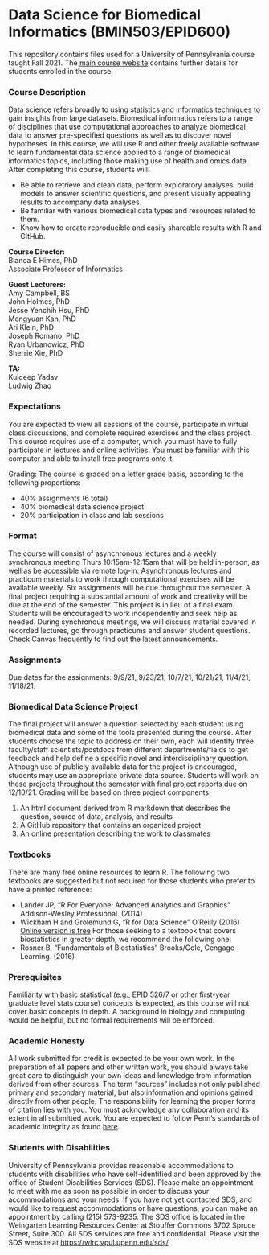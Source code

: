 Data Science for Biomedical Informatics (BMIN503/EPID600)
============

This repository contains files used for a University of Pennsylvania course taught Fall 2021. The [main course website](https://canvas.upenn.edu/courses/1595075) contains further details for students enrolled in the course.

### Course Description
Data science refers broadly to using statistics and informatics techniques to gain insights from large datasets. Biomedical informatics refers to a range of disciplines that use computational approaches to analyze biomedical data to answer pre-specified questions as well as to discover novel hypotheses. In this course, we will use R and other freely available software to learn fundamental data science applied to a range of biomedical informatics topics, including those making use of health and omics data. After completing this course, students will:
*	Be able to retrieve and clean data, perform exploratory analyses, build models to answer scientific questions, and present visually appealing results to accompany data analyses. 
*	Be familiar with various biomedical data types and resources related to them.
*	Know how to create reproducible and easily shareable results with R and GitHub.

**Course Director:** <br>
Blanca E Himes, PhD <br>
Associate Professor of Informatics <br>

**Guest Lecturers:** <br>
Amy Campbell, BS <br>
John Holmes, PhD <br>
Jesse Yenchih Hsu, PhD <br>
Mengyuan Kan, PhD <br>
Ari Klein, PhD <br>
Joseph Romano, PhD <br>
Ryan Urbanowicz, PhD <br>
Sherrie Xie, PhD <br>


**TA:** <br>
Kuldeep Yadav <br>
Ludwig Zhao <br>


### Expectations
You are expected to view all sessions of the course, participate in virtual class discussions, and complete required exercises and the class project.  This course requires use of a computer, which you must have to fully participate in lectures and online activities. You must be familiar with this computer and able to install free programs onto it. 

Grading: The course is graded on a letter grade basis, according to the following proportions:
* 40% assignments (6 total)
* 40% biomedical data science project
* 20% participation in class and lab sessions

### Format
The course will consist of asynchronous lectures and a weekly synchronous meeting Thurs 10:15am-12:15am that will be held in-person, as well as be accessible via remote log-in. Asynchronous lectures and practicum materials to work through computational exercises will be available weekly. Six assignments will be due throughout the semester. A final project requiring a substantial amount of work and creativity will be due at the end of the semester. This project is in lieu of a final exam. Students will be encouraged to work independently and seek help as needed. During synchronous meetings, we will discuss material covered in recorded lectures, go through practicums and answer student questions. Check Canvas frequently to find out the latest announcements.  

### Assignments
Due dates for the assignments: 9/9/21, 9/23/21, 10/7/21, 10/21/21, 11/4/21, 11/18/21.

### Biomedical Data Science Project
The final project will answer a question selected by each student using biomedical data and some of the tools presented during the course. After students choose the topic to address on their own, each will identify three faculty/staff scientists/postdocs from different departments/fields to get feedback and help define a specific novel and interdisciplinary question. Although use of publicly available data for the project is encouraged, students may use an appropriate private data source. Students will work on these projects throughout the semester with final project reports due on 12/10/21. Grading will be based on three project components: 

1. An html document derived from R markdown that describes the question, source of data, analysis, and results
2. A GitHub repository that contains an organized project
3. An online presentation describing the work to classmates

### Textbooks
There are many free online resources to learn R. The following two textbooks are suggested but not required for those students who prefer to have a printed reference:
* Lander JP, “R For Everyone: Advanced Analytics and Graphics” Addison-Wesley Professional. (2014)
* Wickham H and Grolemund G, “R for Data Science” O’Reilly (2016) [Online version is free](https://r4ds.had.co.nz/) 
For those seeking to a textbook that covers biostatistics in greater depth, we recommend the following one:
* Rosner B, “Fundamentals of Biostatistics” Brooks/Cole, Cengage Learning. (2016)

### Prerequisites 
Familiarity with basic statistical (e.g., EPID 526/7 or other first-year graduate level stats course) concepts is expected, as this course will not cover basic concepts in depth. A background in biology and computing would be helpful, but no formal requirements will be enforced. 

### Academic Honesty
All work submitted for credit is expected to be your own work. In the preparation of all papers and other written work, you should always take great care to distinguish your own ideas and knowledge from information derived from other sources. The term “sources” includes not only published primary and secondary material, but also information and opinions gained directly from other people. The responsibility for learning the proper forms of citation lies with you. You must acknowledge any collaboration and its extent in all submitted work. You are expected to follow Penn’s standards of academic integrity as found [here](https://catalog.upenn.edu/pennbook/code-of-academic-integrity/).

### Students with Disabilities
University of Pennsylvania provides reasonable accommodations to students with disabilities who have self-identified and been approved by the office of Student Disabilities Services (SDS). Please make an appointment to meet with me as soon as possible in order to discuss your accommodations and your needs. If you have not yet contacted SDS, and would like to request accommodations or have questions, you can make an appointment by calling (215) 573-9235. The SDS office is located in the Weingarten Learning Resources Center at Stouffer Commons 3702 Spruce Street, Suite 300. All SDS services are free and confidential. Please visit the SDS website at https://wlrc.vpul.upenn.edu/sds/


